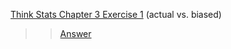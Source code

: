 [Think Stats Chapter 3 Exercise 1](http://greenteapress.com/thinkstats2/html/thinkstats2004.html#toc31) (actual vs. biased)

>> [Answer](Think_Stats_Answer_Ch3_Ex1_Ibrahim_Gabr.ipynb)
